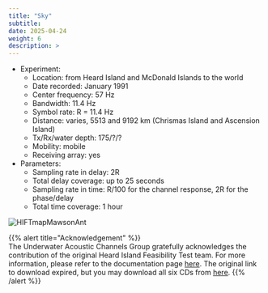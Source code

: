 ```yaml
---
title: "Sky"
subtitle: 
date: 2025-04-24
weight: 6
description: >
---
```


* Experiment:
  * Location: from Heard Island and McDonald Islands to the world
  * Date recorded: January 1991
  * Center frequency: 57 Hz 
  * Bandwidth: 11.4 Hz
  * Symbol rate: R = 11.4 Hz
  * Distance: varies, 5513 and 9192 km (Chrismas Island and Ascension Island)
  * Tx/Rx/water depth: 175/?/?
  * Mobility: mobile
  * Receiving array: yes
* Parameters:
  * Sampling rate in delay: 2R
  * Total delay coverage: up to 25 seconds
  * Sampling rate in time: R/100 for the channel response, 2R for the phase/delay
  * Total time coverage: 1 hour

![HIFTmapMawsonAnt](https://github.com/user-attachments/assets/e8db9fb1-e876-4a94-936e-bacd2f79665e)

{{% alert title="Acknowledgement" %}}  
The Underwater Acoustic Channels Group gratefully acknowledges the contribution of the original Heard Island Feasibility Test team. For more information, please refer to the documentation page [here](https://staff.washington.edu/dushaw/heard/index.shtml). The original link to download expired, but you may download all six CDs from [here](https://oalib-acoustics.org/experiments-data/).
{{% /alert %}}
